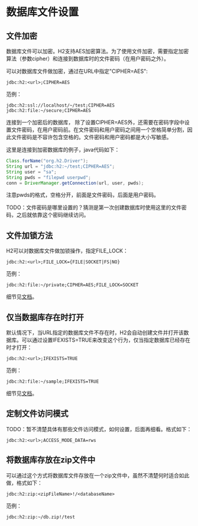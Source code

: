 数据库文件设置
===========

## 文件加密

数据库文件可以加密。H2支持AES加密算法。为了使用文件加密，需要指定加密算法（参数cipher）和连接到数据库时的文件密码（在用户密码之外）。

可以对数据库文件做加密，通过在URL中指定"CIPHER=AES":

	jdbc:h2:<url>;CIPHER=AES

范例：

    jdbc:h2:ssl://localhost/~/test;CIPHER=AES
    jdbc:h2:file:~/secure;CIPHER=AES

连接到一个加密后的数据库， 除了设置CIPHER=AES外，还需要在密码字段中设置文件密码，在用户密码前。在文件密码和用户密码之间用一个空格简单分割，因此文件密码是不容许包含空格的。文件密码和用户密码都是大小写敏感。

这里是连接到加密数据库的例子，java代码如下：

```java
Class.forName("org.h2.Driver");
String url = "jdbc:h2:~/test;CIPHER=AES";
String user = "sa";
String pwds = "filepwd userpwd";
conn = DriverManager.getConnection(url, user, pwds);
```

注意pwds的格式，空格分开，前面是文件密码，后面是用户密码。

TODO：文件密码是哪里设置的？猜测是第一次创建数据库时使用这里的文件密码，之后就依靠这个密码继续访问。

## 文件加锁方法

H2可以对数据库文件做加锁操作，指定FILE_LOCK：

	jdbc:h2:<url>;FILE_LOCK={FILE|SOCKET|FS|NO}

范例：

	jdbc:h2:file:~/private;CIPHER=AES;FILE_LOCK=SOCKET

细节见[文档](http://h2database.com/html/features.html#database_file_locking)。

## 仅当数据库存在时打开

默认情况下，当URL指定的数据库文件不存在时，H2会自动创建文件并打开该数据库。可以通过设置IFEXISTS=TRUE来改变这个行为，仅当指定数据库已经存在时才打开：

	jdbc:h2:<url>;IFEXISTS=TRUE

范例：

	jdbc:h2:file:~/sample;IFEXISTS=TRUE

细节见[文档](http://h2database.com/html/features.html#database_only_if_exists)。

## 定制文件访问模式

TODO：暂不清楚具体有那些文件访问模式，如何设置，后面再细看。格式如下：

	jdbc:h2:<url>;ACCESS_MODE_DATA=rws

## 将数据库存放在zip文件中

可以通过这个方式将数据库文件存放在一个zip文件中，虽然不清楚何时适合如此做，格式如下：

	jdbc:h2:zip:<zipFileName>!/<databaseName>

范例：

	jdbc:h2:zip:~/db.zip!/test
